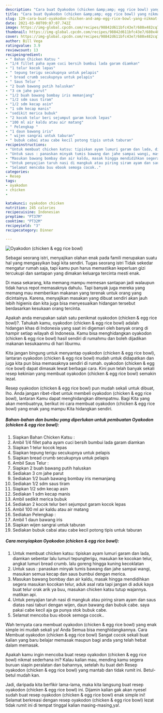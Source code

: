 ```yaml
---
description: "Cara buat Oyakodon (chicken &amp;amp; egg rice bowl) yang nikmat Untuk Jualan"
title: "Cara buat Oyakodon (chicken &amp;amp; egg rice bowl) yang nikmat Untuk Jualan"
slug: 129-cara-buat-oyakodon-chicken-and-amp-egg-rice-bowl-yang-nikmat-untuk-jualan
date: 2021-03-08T09:07:07.742Z
image: https://img-global.cpcdn.com/recipes/98842d611bfc43e7/680x482cq70/oyakodon-chicken-egg-rice-bowl-foto-resep-utama.jpg
thumbnail: https://img-global.cpcdn.com/recipes/98842d611bfc43e7/680x482cq70/oyakodon-chicken-egg-rice-bowl-foto-resep-utama.jpg
cover: https://img-global.cpcdn.com/recipes/98842d611bfc43e7/680x482cq70/oyakodon-chicken-egg-rice-bowl-foto-resep-utama.jpg
author: Bill Vega
ratingvalue: 3.9
reviewcount: 13
recipeingredient:
- " Bahan Chicken Katsu "
- "1/4 fillet paha ayam cuci bersih bumbui lada garam diamkan"
- "1 telur kocok lepas"
- " tepung terigu secukupnya untuk pelapis"
- " bread crumb secukupnya untuk pelapis"
- " Saus Telur "
- "2 buah bawang putih haluskan"
- "3 cm jahe parut"
- "1/2 buah bawang bombay iris memanjang"
- "1/2 sdm saus tiram"
- "1/2 sdm kecap asin"
- "1 sdm kecap manis"
- "sedikit merica bubuk"
- "2 kocok telur beri sejumput garam kocok lepas"
- "100 ml air kaldu atau air matang"
- " Pelengkap "
- "1 daun bawang iris"
- " wijen sangrai untuk taburan"
- " bubuk cabai atau cabe kecil potong tipis untuk taburan"
recipeinstructions:
- "Untuk membuat chicken katsu: tipiskan ayam lumuri garam dan lada, diamkan sebentar lalu lumuri tepungterigu, masukan ke kocokan telur, angkat lumuri bread crumb. lalu goreng hingga kuning kecoklatan"
- "Untuk saus : panaskan minyak tumis bawang dan jahe sampai wangi, masukan semua kecap dan saus bumbui dengan merica."
- "Masukan bawang bombay dan air kaldu, masak hingga mendidihkan segera masukan kocokan telur, aduk asal rata tapi jangan di aduk kaya buat telur orak arik ya buu, masukan chicken katsu tutup wajannya. matikan api."
- "Untuk penyajian taruh nasi di mangkuk atau piring siram ayam dan saus diatas nasi taburi dengan wijen, daun bawang dan bubuk cabe. saya pakai cabe kecil aja ga punya stok bubuk cabe."
- "Selamat mencoba buu ebook semoga cocok.."
categories:
- Resep
tags:
- oyakodon
- chicken
- 

katakunci: oyakodon chicken  
nutrition: 245 calories
recipecuisine: Indonesian
preptime: "PT37M"
cooktime: "PT32M"
recipeyield: "3"
recipecategory: Dinner

---
```



![Oyakodon (chicken &amp; egg rice bowl)](https://img-global.cpcdn.com/recipes/98842d611bfc43e7/680x482cq70/oyakodon-chicken-egg-rice-bowl-foto-resep-utama.jpg)

Sebagai seorang istri, menyajikan olahan enak pada famili merupakan suatu hal yang mengasyikan bagi kita sendiri. Tugas seorang istri Tidak sekedar mengatur rumah saja, tapi kamu pun harus memastikan keperluan gizi tercukupi dan santapan yang dimakan keluarga tercinta mesti enak.

Di masa  sekarang, kita memang mampu memesan santapan jadi walaupun tidak harus repot memasaknya dahulu. Tapi banyak juga mereka yang memang mau memberikan makanan yang terenak untuk orang yang dicintainya. Karena, menyajikan masakan yang dibuat sendiri akan jauh lebih higienis dan kita juga bisa menyesuaikan hidangan tersebut berdasarkan kesukaan orang tercinta. 



Apakah anda merupakan salah satu penikmat oyakodon (chicken &amp; egg rice bowl)?. Tahukah kamu, oyakodon (chicken &amp; egg rice bowl) adalah hidangan khas di Indonesia yang saat ini digemari oleh banyak orang di hampir setiap wilayah di Indonesia. Kamu bisa menghidangkan oyakodon (chicken &amp; egg rice bowl) hasil sendiri di rumahmu dan boleh dijadikan makanan kesukaanmu di hari liburmu.

Kita jangan bingung untuk menyantap oyakodon (chicken &amp; egg rice bowl), lantaran oyakodon (chicken &amp; egg rice bowl) mudah untuk didapatkan dan juga kita pun bisa memasaknya sendiri di rumah. oyakodon (chicken &amp; egg rice bowl) dapat dimasak lewat berbagai cara. Kini pun telah banyak sekali resep kekinian yang membuat oyakodon (chicken &amp; egg rice bowl) semakin lezat.

Resep oyakodon (chicken &amp; egg rice bowl) pun mudah sekali untuk dibuat, lho. Anda jangan ribet-ribet untuk membeli oyakodon (chicken &amp; egg rice bowl), lantaran Kamu dapat menghidangkan ditempatmu. Bagi Kita yang akan membuatnya, berikut ini cara membuat oyakodon (chicken &amp; egg rice bowl) yang enak yang mampu Kita hidangkan sendiri.

<!--inarticleads1-->

##### Bahan-bahan dan bumbu yang diperlukan untuk pembuatan Oyakodon (chicken &amp; egg rice bowl):

1. Siapkan  Bahan Chicken Katsu :
1. Ambil 1/4 fillet paha ayam cuci bersih bumbui lada garam diamkan
1. Siapkan 1 telur kocok lepas
1. Siapkan  tepung terigu secukupnya untuk pelapis
1. Siapkan  bread crumb secukupnya untuk pelapis
1. Ambil  Saus Telur :
1. Siapkan 2 buah bawang putih haluskan
1. Sediakan 3 cm jahe parut
1. Sediakan 1/2 buah bawang bombay iris memanjang
1. Sediakan 1/2 sdm saus tiram
1. Siapkan 1/2 sdm kecap asin
1. Sediakan 1 sdm kecap manis
1. Ambil sedikit merica bubuk
1. Sediakan 2 kocok telur beri sejumput garam kocok lepas
1. Ambil 100 ml air kaldu atau air matang
1. Sediakan  Pelengkap :
1. Ambil 1 daun bawang iris
1. Siapkan  wijen sangrai untuk taburan
1. Sediakan  bubuk cabai atau cabe kecil potong tipis untuk taburan




<!--inarticleads2-->

##### Cara menyiapkan Oyakodon (chicken &amp; egg rice bowl):

1. Untuk membuat chicken katsu: tipiskan ayam lumuri garam dan lada, diamkan sebentar lalu lumuri tepungterigu, masukan ke kocokan telur, angkat lumuri bread crumb. lalu goreng hingga kuning kecoklatan
1. Untuk saus : panaskan minyak tumis bawang dan jahe sampai wangi, masukan semua kecap dan saus bumbui dengan merica.
1. Masukan bawang bombay dan air kaldu, masak hingga mendidihkan segera masukan kocokan telur, aduk asal rata tapi jangan di aduk kaya buat telur orak arik ya buu, masukan chicken katsu tutup wajannya. matikan api.
1. Untuk penyajian taruh nasi di mangkuk atau piring siram ayam dan saus diatas nasi taburi dengan wijen, daun bawang dan bubuk cabe. saya pakai cabe kecil aja ga punya stok bubuk cabe.
1. Selamat mencoba buu ebook semoga cocok..




Wah ternyata cara membuat oyakodon (chicken &amp; egg rice bowl) yang enak simple ini mudah sekali ya! Anda Semua bisa menghidangkannya. Cara Membuat oyakodon (chicken &amp; egg rice bowl) Sangat cocok sekali buat kalian yang baru belajar memasak maupun bagi anda yang telah hebat dalam memasak.

Apakah kamu ingin mencoba buat resep oyakodon (chicken &amp; egg rice bowl) nikmat sederhana ini? Kalau kalian mau, mending kamu segera buruan siapin peralatan dan bahannya, setelah itu buat deh Resep oyakodon (chicken &amp; egg rice bowl) yang mantab dan tidak rumit ini. Betul-betul mudah kan. 

Jadi, daripada kita berfikir lama-lama, maka kita langsung buat resep oyakodon (chicken &amp; egg rice bowl) ini. Dijamin kalian gak akan nyesel sudah buat resep oyakodon (chicken &amp; egg rice bowl) enak simple ini! Selamat berkreasi dengan resep oyakodon (chicken &amp; egg rice bowl) lezat tidak rumit ini di tempat tinggal kalian masing-masing,ya!.

